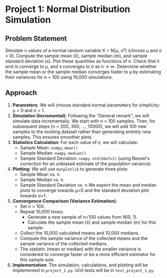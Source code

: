 # Project 1: Normal Distribution Simulation

## Problem Statement

Simulate n values of a normal random variable X = N(μ, σ²) (choose μ and σ > 0). Compute the sample mean (x̄), sample median (m), and sample standard deviation (s). Plot these quantities as functions of n. Check that x̄ and m converge to μ, and s converges to σ as n → ∞. Determine whether the sample mean or the sample median converges faster to μ by estimating their variances for n = 100 using 10,000 simulations.

## Approach

1.  **Parameters**: We will choose standard normal parameters for simplicity: μ = 0 and σ = 1.
2.  **Simulation (Incremental)**: Following the "General remark", we will simulate data incrementally. We start with n = 100 samples. Then, for subsequent steps (n = 200, 300, ..., 10000), we will add 100 new samples to the existing dataset rather than generating entirely new samples. This ensures smoother plots.
3.  **Statistics Calculation**: For each value of n, we will calculate:
    *   Sample Mean: `numpy.mean()`
    *   Sample Median: `numpy.median()`
    *   Sample Standard Deviation: `numpy.std(ddof=1)` (using Bessel's correction for an unbiased estimate of the population variance)
4.  **Plotting**: We will use `matplotlib` to generate three plots:
    *   Sample Mean vs. n
    *   Sample Median vs. n
    *   Sample Standard Deviation vs. n
    We expect the mean and median plots to converge towards μ=0 and the standard deviation plot towards σ=1.
5.  **Convergence Comparison (Variance Estimation)**:
    *   Set n = 100.
    *   Repeat 10,000 times:
        *   Generate a *new* sample of n=100 values from N(0, 1).
        *   Calculate the sample mean (x̄) and sample median (m) for this sample.
    *   Collect the 10,000 calculated means and 10,000 medians.
    *   Compute the sample variance of the collected means and the sample variance of the collected medians.
    *   The statistic (mean or median) with the smaller variance is considered to converge faster or be a more efficient estimator for this sample size.
6.  **Implementation**: The simulation, calculations, and plotting will be implemented in `project_1.py`. Unit tests will be in `test_project_1.py`. 